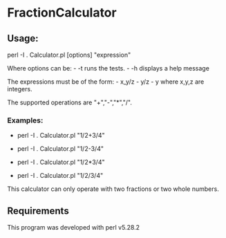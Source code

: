 # FractionCalculator

## Usage:

perl -I . Calculator.pl [options] "expression"

Where options can be:
    - -t  runs the tests.
    - -h  displays a help message

The expressions must be of the form:
    - x_y/z
    - y/z
    - y
  where x,y,z are integers.

  The supported operations are "+","-","*","/".

### Examples:

  * perl -I . Calculator.pl "1/2+3/4"

  * perl -I . Calculator.pl "1/2-3/4"

  * perl -I . Calculator.pl "1/2*3/4"

  * perl -I . Calculator.pl "1/2/3/4"

This calculator can only operate with two fractions or two whole numbers.


## Requirements

This program was developed with perl v5.28.2
